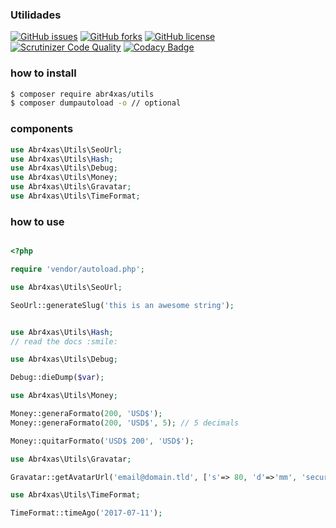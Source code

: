 ### Utilidades

[![GitHub issues](https://img.shields.io/github/issues/abr4xas/utils.svg?style=flat-square)](https://github.com/abr4xas/utils/issues) [![GitHub forks](https://img.shields.io/github/forks/abr4xas/twig-slug.svg?style=flat-square)](https://github.com/abr4xas/utils/network) [![GitHub license](https://img.shields.io/badge/license-MIT-blue.svg?style=flat-square)](https://raw.githubusercontent.com/abr4xas/utils/master/LICENSE)
[![Scrutinizer Code Quality](https://scrutinizer-ci.com/g/abr4xas/utils/badges/quality-score.png?b=master)](https://scrutinizer-ci.com/g/abr4xas/utils/?branch=master)
[![Codacy Badge](https://api.codacy.com/project/badge/Grade/62d8bf07dc3a4c09bb8eae53edae9871)](https://www.codacy.com/app/ElBlogDeAbr4xas/utils?utm_source=github.com&amp;utm_medium=referral&amp;utm_content=abr4xas/utils&amp;utm_campaign=Badge_Grade)

### how to install

```bash
$ composer require abr4xas/utils
$ composer dumpautoload -o // optional
```

### components


```php
use Abr4xas\Utils\SeoUrl;
use Abr4xas\Utils\Hash;
use Abr4xas\Utils\Debug;
use Abr4xas\Utils\Money;
use Abr4xas\Utils\Gravatar;
use Abr4xas\Utils\TimeFormat;
```

### how to use

```php

<?php

require 'vendor/autoload.php';

use Abr4xas\Utils\SeoUrl;

SeoUrl::generateSlug('this is an awesome string');


use Abr4xas\Utils\Hash;
// read the docs :smile:

use Abr4xas\Utils\Debug;

Debug::dieDump($var);

use Abr4xas\Utils\Money;

Money::generaFormato(200, 'USD$');
Money::generaFormato(200, 'USD$', 5); // 5 decimals

Money::quitarFormato('USD$ 200', 'USD$');

use Abr4xas\Utils\Gravatar;

Gravatar::getAvatarUrl('email@domain.tld', ['s'=> 80, 'd'=>'mm', 'secure' => true]);

use Abr4xas\Utils\TimeFormat;

TimeFormat::timeAgo('2017-07-11'); 

```